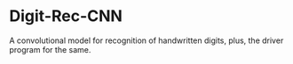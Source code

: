 # Digit-Rec-CNN
A convolutional model for recognition of handwritten digits, plus, the driver program for the same.
